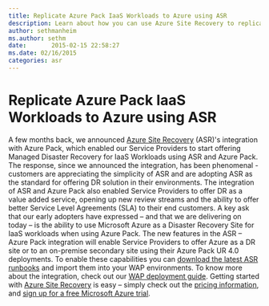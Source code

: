 ```yaml
---
title: Replicate Azure Pack IaaS Workloads to Azure using ASR
description: Learn about how you can use Azure Site Recovery to replicate Azure Pack IaaS workloads.
author: sethmanheim
ms.author: sethm
date:       2015-02-15 22:58:27
ms.date: 02/16/2015
categories: asr
---
```

# Replicate Azure Pack IaaS Workloads to Azure using ASR

A few months back, we announced [Azure Site Recovery](https://azure.microsoft.com/services/site-recovery/) (ASR)'s integration with Azure Pack, which enabled our Service Providers to start offering Managed Disaster Recovery for IaaS Workloads using ASR and Azure Pack. The response, since we announced the integration, has been phenomenal - customers are appreciating the simplicity of ASR and are adopting ASR as the standard for offering DR solution in their environments. The integration of ASR and Azure Pack also enabled Service Providers to offer DR as a value added service, opening up new review streams and the ability to offer better Service Level Agreements (SLA) to their end customers. A key ask that our early adopters have expressed – and that we are delivering on today – is the ability to use Microsoft Azure as a Disaster Recovery Site for IaaS workloads when using Azure Pack. The new features in the ASR – Azure Pack integration will enable Service Providers to offer Azure as a DR site or to an on-premise secondary site using their Azure Pack UR 4.0 deployments. To enable these capabilities you can [download the latest ASR runbooks](/samples/azure/azure-quickstart-templates/asr-automation-recovery/) and import them into your WAP environments. To know more about the integration, check out our [WAP deployment guide](https://technet.microsoft.com/library/dn850370.aspx). Getting started with [Azure Site Recovery](https://aka.ms/asr_wap_annoucement_landingpage) is easy – simply check out the [pricing information](https://aka.ms/asr_wap_annoucement_pricing), and [sign up for a free Microsoft Azure trial](https://aka.ms/asr_wap_annoucement_trial).  
